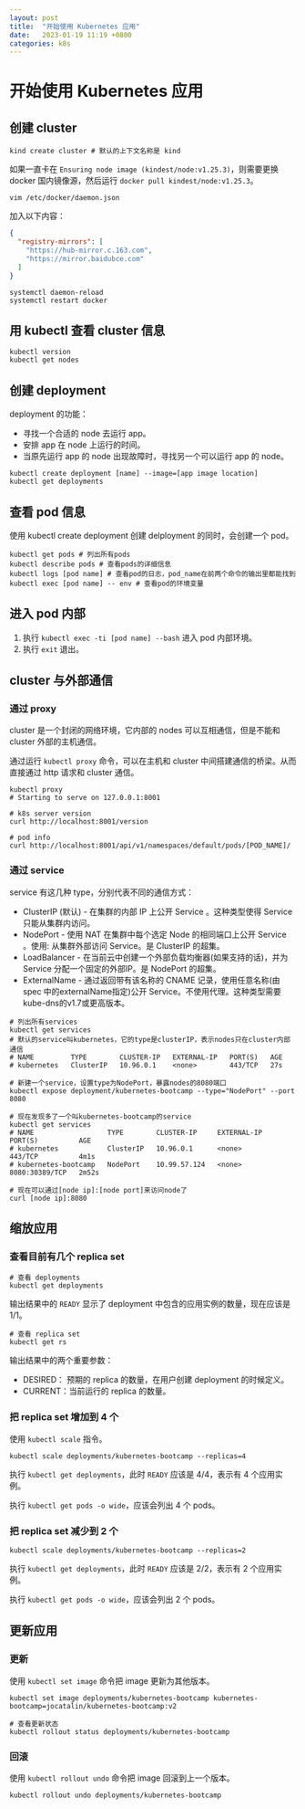 ```yaml
---
layout: post
title:  "开始使用 Kubernetes 应用"
date:   2023-01-19 11:19 +0800
categories: k8s
---
```


# 开始使用 Kubernetes 应用

## 创建 cluster

```shell
kind create cluster # 默认的上下文名称是 kind
```

如果一直卡在 `Ensuring node image (kindest/node:v1.25.3)`，则需要更换 docker 国内镜像源，然后运行 `docker pull kindest/node:v1.25.3`。

```shell
vim /etc/docker/daemon.json
```

加入以下内容：

```json
{
  "registry-mirrors": [
    "https://hub-mirror.c.163.com",
    "https://mirror.baidubce.com"  
  ]
}
```

```shell
systemctl daemon-reload
systemctl restart docker
```

## 用 kubectl 查看 cluster 信息

```shell
kubectl version
kubectl get nodes
```

## 创建 deployment

deployment 的功能：
* 寻找一个合适的 node 去运行 app。
* 安排 app 在 node 上运行的时间。
* 当原先运行 app 的 node 出现故障时，寻找另一个可以运行 app 的 node。

```shell
kubectl create deployment [name] --image=[app image location]
kubectl get deployments
```

## 查看 pod 信息

使用 kubectl create deployment 创建 delployment 的同时，会创建一个 pod。

```shell
kubectl get pods # 列出所有pods
kubectl describe pods # 查看pods的详细信息
kubectl logs [pod name] # 查看pod的日志，pod_name在前两个命令的输出里都能找到
kubectl exec [pod name] -- env # 查看pod的环境变量
```

## 进入 pod 内部

1. 执行 `kubectl exec -ti [pod name] --bash` 进入 pod 内部环境。
2. 执行 `exit` 退出。

## cluster 与外部通信

### 通过 proxy

cluster 是一个封闭的网络环境，它内部的 nodes 可以互相通信，但是不能和 cluster 外部的主机通信。

通过运行 `kubectl proxy` 命令，可以在主机和 cluster 中间搭建通信的桥梁。从而直接通过 http 请求和 cluster 通信。

```shell
kubectl proxy
# Starting to serve on 127.0.0.1:8001
```

```shell
# k8s server version
curl http://localhost:8001/version

# pod info
curl http://localhost:8001/api/v1/namespaces/default/pods/[POD_NAME]/
```

### 通过 service

service 有这几种 type，分别代表不同的通信方式：
* ClusterIP (默认) - 在集群的内部 IP 上公开 Service 。这种类型使得 Service 只能从集群内访问。
* NodePort - 使用 NAT 在集群中每个选定 Node 的相同端口上公开 Service 。使用<NodeIP>:<NodePort> 从集群外部访问 Service。是 ClusterIP 的超集。
* LoadBalancer - 在当前云中创建一个外部负载均衡器(如果支持的话)，并为 Service 分配一个固定的外部IP。是 NodePort 的超集。
* ExternalName - 通过返回带有该名称的 CNAME 记录，使用任意名称(由 spec 中的externalName指定)公开 Service。不使用代理。这种类型需要kube-dns的v1.7或更高版本。

```shell
# 列出所有services
kubectl get services
# 默认的service叫kubernetes，它的type是clusterIP，表示nodes只在cluster内部通信
# NAME         TYPE        CLUSTER-IP   EXTERNAL-IP   PORT(S)   AGE
# kubernetes   ClusterIP   10.96.0.1    <none>        443/TCP   27s

# 新建一个service，设置type为NodePort，暴露nodes的8080端口
kubectl expose deployment/kubernetes-bootcamp --type="NodePort" --port 8080

# 现在发现多了一个叫kubernetes-bootcamp的service
kubectl get services
# NAME                  TYPE        CLUSTER-IP     EXTERNAL-IP   PORT(S)          AGE
# kubernetes            ClusterIP   10.96.0.1      <none>        443/TCP          4m1s
# kubernetes-bootcamp   NodePort    10.99.57.124   <none>        8080:30389/TCP   2m52s

# 现在可以通过[node ip]:[node port]来访问node了
curl [node ip]:8080
```

## 缩放应用

### 查看目前有几个 replica set

```shell
# 查看 deployments
kubectl get deployments
```

输出结果中的 `READY` 显示了 deployment 中包含的应用实例的数量，现在应该是 1/1。

```shell
# 查看 replica set
kubectl get rs
```

输出结果中的两个重要参数：

* DESIRED： 预期的 replica 的数量，在用户创建 deployment 的时候定义。
* CURRENT：当前运行的 replica 的数量。

### 把 replica set 增加到 4 个

使用 `kubectl scale` 指令。

```shell
kubectl scale deployments/kubernetes-bootcamp --replicas=4
```

执行 `kubectl get deployments`，此时 `READY` 应该是 4/4，表示有 4 个应用实例。

执行 `kubectl get pods -o wide`，应该会列出 4 个 pods。

### 把 replica set 减少到 2 个

```shell
kubectl scale deployments/kubernetes-bootcamp --replicas=2
```

执行 `kubectl get deployments`，此时 `READY` 应该是 2/2，表示有 2 个应用实例。

执行 `kubectl get pods -o wide`，应该会列出 2 个 pods。

## 更新应用

### 更新

使用 `kubectl set image` 命令把 image 更新为其他版本。

```shell
kubectl set image deployments/kubernetes-bootcamp kubernetes-bootcamp=jocatalin/kubernetes-bootcamp:v2

# 查看更新状态
kubectl rollout status deployments/kubernetes-bootcamp
```

### 回滚

使用 `kubectl rollout undo` 命令把 image 回滚到上一个版本。

```shell
kubectl rollout undo deployments/kubernetes-bootcamp
```